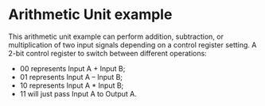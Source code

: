 # Arithmetic Unit example

This arithmetic unit example can perform addition, subtraction, or multiplication of two input signals depending on a control register setting. A 2-bit control register to switch between different operations:
- 00 represents Input A + Input B;
- 01 represents Input A – Input B;
- 10 represents Input A * Input B;
- 11 will just pass Input A to Output A. 
